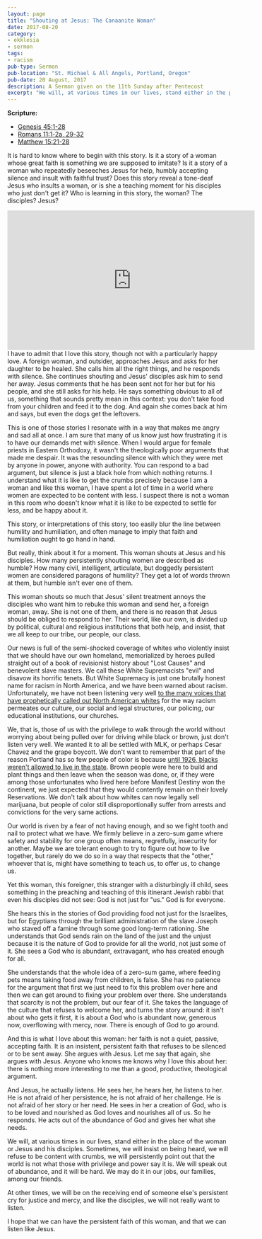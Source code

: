 ```yaml
---
layout: page
title: "Shouting at Jesus: The Canaanite Woman"
date: 2017-08-20
category:
- ekklesia
- sermon
tags:
- racism
pub-type: Sermon
pub-location: "St. Michael & All Angels, Portland, Oregon"
pub-date: 20 August, 2017
description: A Sermon given on the 11th Sunday after Pentecost
excerpt: "We will, at various times in our lives, stand either in the place of the woman or Jesus and his disciples. Sometimes, we will insist on being heard, we will refuse to be content with crumbs, we will persistently point out that the world is not what those with privilege and power say it is. We will speak out of abundance, and it will be hard. We may do it in our jobs, our families, among our friends. At other times, we will be on the receiving end of someone else's persistent cry for justice and mercy, and like the disciples, we will not really want to listen."
---
```

**Scripture:**
<ul>
<li><a href="http://bible.oremus.org/?passage=Genesis+45:1-28&vnum=yes&version=nrsv">Genesis 45:1-28</a></li>
<li><a href="http://bible.oremus.org/?passage=Romans+11:1-32&vnum=yes&version=nrsv">Romans 11:1-2a, 29-32</a></li>
<li><a href="http://bible.oremus.org/?passage=Matthew+15:21-28&vnum=yes&version=nrsv">Matthew 15:21-28</a></li>
</ul>

It is hard to know where to begin with this story. Is it a story of a woman whose great faith is something we are supposed to imitate? Is it a story of a woman who repeatedly beseeches Jesus for help, humbly accepting silence and insult with faithful trust? Does this story reveal a tone-deaf Jesus who insults a woman, or is she a teaching moment for his disciples who just don't get it? Who is learning in this story, the woman? The disciples? Jesus?

<div class="flex-video">
  <iframe width="560" height="315" src="https://www.youtube.com/embed/hBBIq-UhckY" frameborder="0" allowfullscreen></iframe>
</div>
I have to admit that I love this story, though not with a particularly happy love. A foreign woman, and outsider, approaches Jesus and asks for her daughter to be healed. She calls him all the right things, and he responds with silence. She continues shouting and Jesus' disciples ask him to send her away. Jesus comments that he has been sent not for her but for his people, and she still asks for his help. He says something obvious to all of us, something that sounds pretty mean in this context: you don't take food from your children and feed it to the dog. And again she comes back at him and says, but even the dogs get the leftovers.

This is one of those stories I resonate with in a way that makes me angry and sad all at once. I am sure that many of us know just how frustrating it is to have our demands met with silence. When I would argue for female priests in Eastern Orthodoxy, it wasn't the theologically poor arguments that made me despair. It was the resounding silence with which they were met by anyone in power, anyone with authority. You can respond to a bad argument, but silence is just a black hole from which nothing returns. I understand what it is like to get the crumbs precisely because I am a woman and like this woman, I have spent a lot of time in a world where women are expected to be content with less. I suspect there is not a woman in this room who doesn't know what it is like to be expected to settle for less, and be happy about it.

This story, or interpretations of this story, too easily blur the line between humility and humiliation, and often manage to imply that faith and humiliation ought to go hand in hand.

But really, think about it for a moment. This woman shouts at Jesus and his disciples. How many persistently shouting women are described as humble? How many civil, intelligent, articulate, but doggedly persistent women are considered paragons of humility? They get a lot of words thrown at them, but humble isn't ever one of them.

This woman shouts so much that Jesus' silent treatment annoys the disciples who want him to rebuke this woman and send her, a foreign woman, away. She is not one of them, and there is no reason that Jesus should be obliged to respond to her. Their world, like our own, is divided up by political, cultural and religious institutions that both help, and insist, that we all keep to our tribe, our people, our class.

Our news is full of the semi-shocked coverage of whites who violently insist that we should have our own homeland, memorialized by heroes pulled straight out of a book of revisionist history about "Lost Causes" and benevolent slave masters. We call these White Supremacists "evil" and disavow its horrific tenets. But White Supremacy is just one brutally honest name for racism in North America, and we have been warned about racism. Unfortunately, we have not been listening very well <a href="https://www.nypl.org/blog/2015/10/23/ta-nehisi-coates-reading-list">to the many voices that have prophetically called out North American whites</a> for the way racism permeates our culture, our social and legal structures, our policing, our educational institutions, our churches.

We, that is, those of us with the privilege to walk through the world without worrying about being pulled over for driving while black or brown, just don't listen very well. We wanted it to all be settled with MLK, or perhaps Cesar Chavez and the grape boycott. We don't want to remember that part of the reason Portland has so few people of color is because <a href="http://gizmodo.com/oregon-was-founded-as-a-racist-utopia-1539567040">until 1926, blacks weren't allowed to live in the state</a>. Brown people were here to build and plant things and then leave when the season was done, or, if they were among those unfortunates who lived here before Manifest Destiny won the continent, we just expected that they would contently remain on their lovely Reservations. We don't talk about how whites can now legally sell marijuana, but people of color still disproportionally suffer from arrests and convictions for the very same actions.

Our world is riven by a fear of not having enough, and so we fight tooth and nail to protect what we have. We firmly believe in a zero-sum game where safety and stability for one group often means, regretfully, insecurity for another. Maybe we are tolerant enough to try to figure out how to live together, but rarely do we do so in a way that respects that the "other," whoever that is, might have something to teach us, to offer us, to change us.

Yet this woman, this foreigner, this stranger with a disturbingly ill child, sees something in the preaching and teaching of this itinerant Jewish rabbi that even his disciples did not see: God is not just for "us." God is for everyone.

She hears this in the stories of God providing food not just for the Israelites, but for Egyptians through the brilliant administration of the slave Joseph who staved off a famine through some good long-term rationing. She understands that God sends rain on the land of the just and the unjust because it is the nature of God to provide for all the world, not just some of it. She sees a God who is abundant, extravagant, who has created enough for all.

She understands that the whole idea of a zero-sum game, where feeding pets means taking food away from children, is false. She has no patience for the argument that first we just need to fix this problem over here and then we can get around to fixing your problem over there. She understands that scarcity is not the problem, but our fear of it. She takes the language of the culture that refuses to welcome her, and turns the story around: it isn't about who gets it first, it is about a God who is abundant now, generous now, overflowing with mercy, now. There is enough of God to go around.

And this is what I love about this woman: her faith is not a quiet, passive, accepting faith. It is an insistent, persistent faith that refuses to be silenced or to be sent away. She argues with Jesus. Let me say that again, she argues with Jesus. Anyone who knows me knows why I love this about her: there is nothing more interesting to me than a good, productive, theological argument.

And Jesus, he actually listens. He sees her, he hears her, he listens to her. He is not afraid of her persistence, he is not afraid of her challenge. He is not afraid of her story or her need. He sees in her a creation of God, who is to be loved and nourished as God loves and nourishes all of us. So he responds. He acts out of the abundance of God and gives her what she needs.

We will, at various times in our lives, stand either in the place of the woman or Jesus and his disciples. Sometimes, we will insist on being heard, we will refuse to be content with crumbs, we will persistently point out that the world is not what those with privilege and power say it is. We will speak out of abundance, and it will be hard. We may do it in our jobs, our families, among our friends.

At other times, we will be on the receiving end of someone else's persistent cry for justice and mercy, and like the disciples, we will not really want to listen.

I hope that we can have the persistent faith of this woman, and that we can listen like Jesus.
